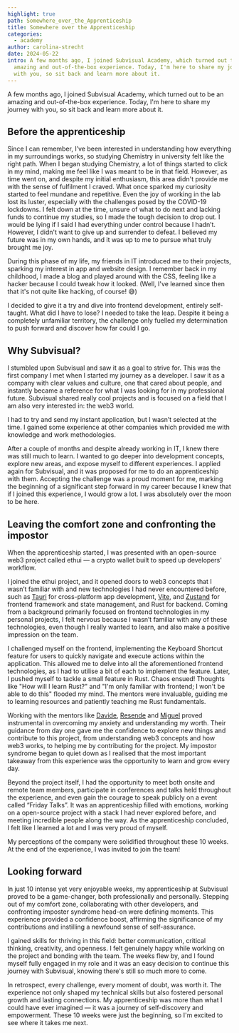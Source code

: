 ```yaml
---
highlight: true
path: Somewhere_over_the_Apprenticeship
title: Somewhere over the Apprenticeship
categories:
  - academy
author: carolina-strecht
date: 2024-05-22
intro: A few months ago, I joined Subvisual Academy, which turned out to be an
  amazing and out-of-the-box experience. Today, I'm here to share my journey
  with you, so sit back and learn more about it.
---
```

A few months ago, I joined Subvisual Academy, which turned out to be an amazing and out-of-the-box experience. Today, I'm here to share my journey with you, so sit back and learn more about it.

## **Before the apprenticeship**

Since I can remember, I’ve been interested in understanding how everything in my surroundings works, so studying Chemistry in university felt like the right path. When I began studying Chemistry, a lot of things started to click in my mind, making me feel like I was meant to be in that field. However, as time went on, and despite my initial enthusiasm, this area didn't provide me with the sense of fulfilment I craved. What once sparked my curiosity started to feel mundane and repetitive. Even the joy of working in the lab lost its luster, especially with the challenges posed by the COVID-19 lockdowns. I felt down at the time, unsure of what to do next and lacking funds to continue my studies, so I made the tough decision to drop out. I would be lying if I said I had everything under control because I hadn’t. However, I didn't want to give up and surrender to defeat. I believed my future was in my own hands, and it was up to me to pursue what truly brought me joy.

During this phase of my life, my friends in IT introduced me to their projects, sparking my interest in app and website design. I remember back in my childhood, I made a blog and played around with the CSS, feeling like a hacker because I could tweak how it looked. (Well, I've learned since then that it's not quite like hacking, of course! 😅)

I decided to give it a try and dive into frontend development, entirely self-taught. What did I have to lose? I needed to take the leap. Despite it being a completely unfamiliar territory, the challenge only fuelled my determination to push forward and discover how far could I go.

## Why Subvisual?

I stumbled upon Subvisual and saw it as a goal to strive for. This was the first company I met when I started my journey as a developer. I saw it as a company with clear values and culture, one that cared about people, and instantly became a reference for what I was looking for in my professional future. Subvisual shared really cool projects and is focused on a field that I am also very interested in: the web3 world.

I had to try and send my instant application, but I wasn’t selected at the time. I gained some experience at other companies which provided me with knowledge and work methodologies.

After a couple of months and despite already working in IT, I knew there was still much to learn. I wanted to go deeper into development concepts, explore new areas, and expose myself to different experiences. I applied again for Subvisual, and it was proposed for me to do an apprenticeship with them. Accepting the challenge was a proud moment for me, marking the beginning of a significant step forward in my career because I knew that if I joined this experience, I would grow a lot. I was absolutely over the moon to be here.

## Leaving the comfort zone and confronting the impostor

When the apprenticeship started, I was presented with an open-source web3 project called ethui — a crypto wallet built to speed up developers' workflow.

I joined the ethui project, and it opened doors to web3 concepts that I wasn’t familiar with and new technologies I had never encountered before, such as [Tauri](https://tauri.app/) for cross-platform app development, [Vite](https://vitejs.dev/), and [Zustand](https://github.com/pmndrs/zustand) for frontend framework and state management, and Rust for backend. Coming from a background primarily focused on frontend technologies in my personal projects, I felt nervous because I wasn’t familiar with any of these technologies, even though I really wanted to learn, and also make a positive impression on the team.

I challenged myself on the frontend, implementing the Keyboard Shortcut feature for users to quickly navigate and execute actions within the application. This allowed me to delve into all the aforementioned frontend technologies, as I had to utilise a bit of each to implement the feature. Later, I pushed myself to tackle a small feature in Rust. Chaos ensued! Thoughts like "How will I learn Rust?" and "I'm only familiar with frontend; I won't be able to do this" flooded my mind. The mentors were invaluable, guiding me to learning resources and patiently teaching me Rust fundamentals.

Working with the mentors like [Davide](https://twitter.com/0xdavidesilva), [Resende](https://twitter.com/Resende_666) and [Miguel](https://twitter.com/naps62) proved instrumental in overcoming my anxiety and understanding my worth. Their guidance from day one gave me the confidence to explore new things and contribute to this project, from understanding web3 concepts and how web3 works, to helping me by contributing for the project. My impostor syndrome began to quiet down as I realised that the most important takeaway from this experience was the opportunity to learn and grow every day.

Beyond the project itself, I had the opportunity to meet both onsite and remote team members, participate in conferences and talks held throughout the experience, and even gain the courage to speak publicly on a event called “Friday Talks”. It was an apprenticeship filled with emotions, working on a open-source project with a stack I had never explored before, and meeting incredible people along the way. As the apprenticeship concluded, I felt like I learned a lot and I was very proud of myself.

My perceptions of the company were solidified throughout these 10 weeks. At the end of the experience, I was invited to join the team!

## Looking forward

In just 10 intense yet very enjoyable weeks, my apprenticeship at Subvisual proved to be a game-changer, both professionally and personally. Stepping out of my comfort zone, collaborating with other developers, and confronting imposter syndrome head-on were defining moments. This experience provided a confidence boost, affirming the significance of my contributions and instilling a newfound sense of self-assurance.

I gained skills for thriving in this field: better communication, critical thinking, creativity, and openness. I felt genuinely happy while working on the project and bonding with the team. The weeks flew by, and I found myself fully engaged in my role and it was an easy decision to continue this journey with Subvisual, knowing there's still so much more to come.

In retrospect, every challenge, every moment of doubt, was worth it. The experience not only shaped my technical skills but also fostered personal growth and lasting connections. My apprenticeship was more than what I could have ever imagined — it was a journey of self-discovery and empowerment. These 10 weeks were just the beginning, so I'm excited to see where it takes me next.

<!-- notionvc: 71f03d3e-a92b-436f-a95e-db83c1c96902 -->